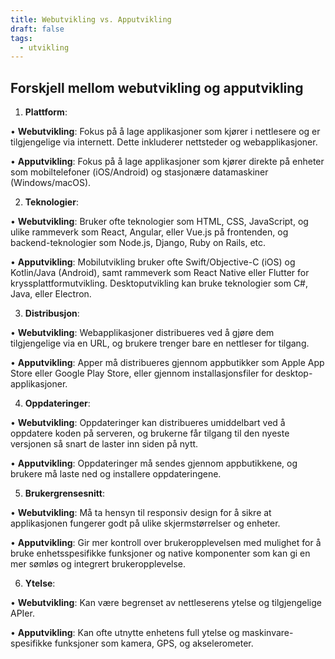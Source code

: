 ```yaml
---
title: Webutvikling vs. Apputvikling
draft: false
tags:
  - utvikling
---
```

## Forskjell mellom webutvikling og apputvikling

1. **Plattform**:

• **Webutvikling**: Fokus på å lage applikasjoner som kjører i nettlesere og er tilgjengelige via internett. Dette inkluderer nettsteder og webapplikasjoner.

• **Apputvikling**: Fokus på å lage applikasjoner som kjører direkte på enheter som mobiltelefoner (iOS/Android) og stasjonære datamaskiner (Windows/macOS).

2. **Teknologier**:

• **Webutvikling**: Bruker ofte teknologier som HTML, CSS, JavaScript, og ulike rammeverk som React, Angular, eller Vue.js på frontenden, og backend-teknologier som Node.js, Django, Ruby on Rails, etc.

• **Apputvikling**: Mobilutvikling bruker ofte Swift/Objective-C (iOS) og Kotlin/Java (Android), samt rammeverk som React Native eller Flutter for kryssplattformutvikling. Desktoputvikling kan bruke teknologier som C#, Java, eller Electron.

3. **Distribusjon**:

• **Webutvikling**: Webapplikasjoner distribueres ved å gjøre dem tilgjengelige via en URL, og brukere trenger bare en nettleser for tilgang.

• **Apputvikling**: Apper må distribueres gjennom appbutikker som Apple App Store eller Google Play Store, eller gjennom installasjonsfiler for desktop-applikasjoner.

4. **Oppdateringer**:

• **Webutvikling**: Oppdateringer kan distribueres umiddelbart ved å oppdatere koden på serveren, og brukerne får tilgang til den nyeste versjonen så snart de laster inn siden på nytt.

• **Apputvikling**: Oppdateringer må sendes gjennom appbutikkene, og brukere må laste ned og installere oppdateringene.

5. **Brukergrensesnitt**:

• **Webutvikling**: Må ta hensyn til responsiv design for å sikre at applikasjonen fungerer godt på ulike skjermstørrelser og enheter.

• **Apputvikling**: Gir mer kontroll over brukeropplevelsen med mulighet for å bruke enhetsspesifikke funksjoner og native komponenter som kan gi en mer sømløs og integrert brukeropplevelse.

6. **Ytelse**:

• **Webutvikling**: Kan være begrenset av nettleserens ytelse og tilgjengelige APIer.

• **Apputvikling**: Kan ofte utnytte enhetens full ytelse og maskinvare-spesifikke funksjoner som kamera, GPS, og akselerometer.

